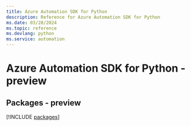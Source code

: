 ```yaml
---
title: Azure Automation SDK for Python
description: Reference for Azure Automation SDK for Python
ms.date: 03/28/2024
ms.topic: reference
ms.devlang: python
ms.service: automation
---
```

# Azure Automation SDK for Python - preview
## Packages - preview
[!INCLUDE [packages](automation-index.md)]